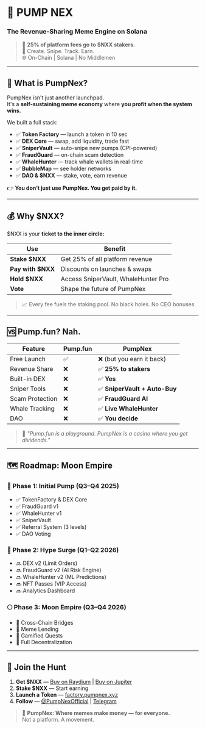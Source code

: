 # 🚀 PUMP NEX  
### The Revenue-Sharing Meme Engine on Solana

> 💸 **25% of platform fees go to \$NXX stakers.**  
> 🔫 Create. Snipe. Track. Earn.  
> 🌐 On-Chain | Solana | No Middlemen

---

## 🧩 What is PumpNex?

PumpNex isn't just another launchpad.  
It's a **self-sustaining meme economy** where **you profit when the system wins.**

We built a full stack:
- ✅ **Token Factory** — launch a token in 10 sec
- ✅ **DEX Core** — swap, add liquidity, trade fast
- ✅ **SniperVault** — auto-snipe new pumps (CPI-powered)
- ✅ **FraudGuard** — on-chain scam detection
- ✅ **WhaleHunter** — track whale wallets in real-time
- ✅ **BubbleMap** — see holder networks
- ✅ **DAO & \$NXX** — stake, vote, earn revenue

👉 **You don’t just use PumpNex. You get paid by it.**

---

## 💰 Why \$NXX?

\$NXX is your **ticket to the inner circle:**

| Use | Benefit |
|-----|---------|
| **Stake \$NXX** | Get 25% of all platform revenue |
| **Pay with \$NXX** | Discounts on launches & swaps |
| **Hold \$NXX** | Access SniperVault, WhaleHunter Pro |
| **Vote** | Shape the future of PumpNex |

> 📈 Every fee fuels the staking pool. No black holes. No CEO bonuses.

---

## 🆚 Pump.fun? Nah.

| Feature | Pump.fun | PumpNex |
|--------|--------|--------|
| Free Launch | ✅ | ❌ (but you earn it back) |
| Revenue Share | ❌ | ✅ **25% to stakers** |
| Built-in DEX | ❌ | ✅ **Yes** |
| Sniper Tools | ❌ | ✅ **SniperVault + Auto-Buy** |
| Scam Protection | ❌ | ✅ **FraudGuard AI** |
| Whale Tracking | ❌ | ✅ **Live WhaleHunter** |
| DAO | ❌ | ✅ **You decide** |

> 💬 *"Pump.fun is a playground. PumpNex is a casino where you get dividends."*

---

## 🗺 Roadmap: Moon Empire

### 🌱 Phase 1: Initial Pump (Q3–Q4 2025)
- ✅ TokenFactory & DEX Core
- ✅ FraudGuard v1
- ✅ WhaleHunter v1
- ✅ SniperVault
- ✅ Referral System (3 levels)
- ✅ DAO Voting

### 🚀 Phase 2: Hype Surge (Q1–Q2 2026)
- 🔜 DEX v2 (Limit Orders)
- 🔜 FraudGuard v2 (AI Risk Engine)
- 🔜 WhaleHunter v2 (ML Predictions)
- 🔜 NFT Passes (VIP Access)
- 🔜 Analytics Dashboard

### 🌕 Phase 3: Moon Empire (Q3–Q4 2026)
- 🔮 Cross-Chain Bridges
- 🔮 Meme Lending
- 🔮 Gamified Quests
- 🔮 Full Decentralization

---

## 🤝 Join the Hunt

1. **Get \$NXX** — [Buy on Raydium](https://raydium.io) | [Buy on Jupiter](https://jup.ag)
2. **Stake \$NXX** — Start earning
3. **Launch a Token** — [factory.pumpnex.xyz](https://factory.pumpnex.xyz)
4. **Follow** — [@PumpNexOfficial](https://x.com/PumpNexOfficial) | [Telegram](https://t.me/PumpNexOfficial)

> 💬 **PumpNex: Where memes make money — for everyone.**  
> Not a platform. A movement.
